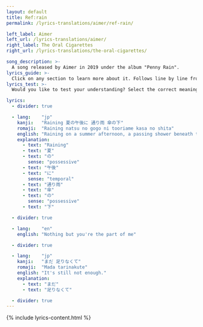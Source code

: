 ```yaml
---
layout: default
title: Ref:rain
permalink: /lyrics-translations/aimer/ref-rain/

left_label: Aimer
left_url: /lyrics-translations/aimer/
right_label: The Oral Cigarettes
right_url: /lyrics-translations/the-oral-cigarettes/

song_description: >-
  A song released by Aimer in 2019 under the album "Penny Rain".
lyrics_guide: >-
  Click on any section to learn more about it. Follows line by line from <a href="https://open.spotify.com/track/6MNY72T605kPIOH3hnioxu?si=00c00edfe91547cf" target="_blank"> Spotify</a>.
lyrics_test: >-
  Would you like to test your understanding? Select the correct meaning of the highlighted word!

lyrics:
  - divider: true

  - lang:    "jp"
    kanji:   "Raining 夏の午後に 通り雨 傘の下"
    romaji:  "Raining natsu no gogo ni tooriame kasa no shita"
    english: "Raining on a summer afternoon, a passing shower beneath the umbrella."
    explanation:
      - text: "Raining"
      - text: "夏"
      - text: "の"
        sense: "possessive"
      - text: "午後"
      - text: "に"
        sense: "temporal"
      - text: "通り雨"
      - text: "傘"
      - text: "の"
        sense: "possessive"
      - text: "下"

  - divider: true

  - lang:    "en"
    english: "Nothing but you're the part of me"

  - divider: true

  - lang:    "jp"
    kanji:   "まだ 足りなくて"
    romaji:  "Mada tarinakute"
    english: "It's still not enough."
    explanation:
      - text: "まだ"
      - text: "足りなくて"

  - divider: true
---
```


<!-- !PAGE CONTENT! -->
{% include lyrics-content.html %}